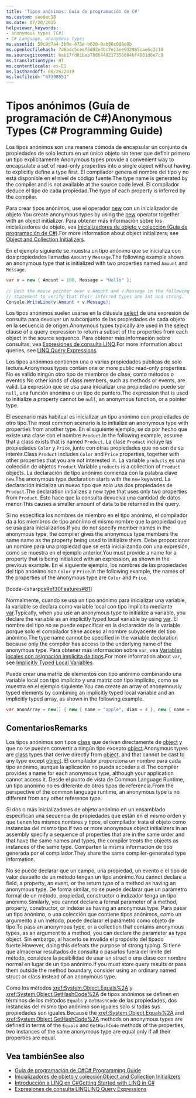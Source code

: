 ```yaml
---
title: 'Tipos anónimos: Guía de programación de C#'
ms.custom: seodec18
ms.date: 07/20/2015
helpviewer_keywords:
- anonymous types [C#]
- C# Language, anonymous types
ms.assetid: 59c9d7a4-3b0e-475e-b620-0ab86c088e9b
ms.openlocfilehash: 7d8bdc5ceef5d82e4bc7e13ee932985cae6c2c10
ms.sourcegitcommit: bab17fd81bab7886449217356084bf4881d6e7c8
ms.translationtype: HT
ms.contentlocale: es-ES
ms.lasthandoff: 06/26/2019
ms.locfileid: "67398551"
---
```

# <a name="anonymous-types-c-programming-guide"></a><span data-ttu-id="c67d3-102">Tipos anónimos (Guía de programación de C#)</span><span class="sxs-lookup"><span data-stu-id="c67d3-102">Anonymous Types (C# Programming Guide)</span></span>

<span data-ttu-id="c67d3-103">Los tipos anónimos son una manera cómoda de encapsular un conjunto de propiedades de solo lectura en un único objeto sin tener que definir primero un tipo explícitamente.</span><span class="sxs-lookup"><span data-stu-id="c67d3-103">Anonymous types provide a convenient way to encapsulate a set of read-only properties into a single object without having to explicitly define a type first.</span></span> <span data-ttu-id="c67d3-104">El compilador genera el nombre del tipo y no está disponible en el nivel de código fuente.</span><span class="sxs-lookup"><span data-stu-id="c67d3-104">The type name is generated by the compiler and is not available at the source code level.</span></span> <span data-ttu-id="c67d3-105">El compilador deduce el tipo de cada propiedad.</span><span class="sxs-lookup"><span data-stu-id="c67d3-105">The type of each property is inferred by the compiler.</span></span>  
  
 <span data-ttu-id="c67d3-106">Para crear tipos anónimos, use el operador [new](../../../csharp/language-reference/operators/new-operator.md) con un inicializador de objeto.</span><span class="sxs-lookup"><span data-stu-id="c67d3-106">You create anonymous types by using the [new](../../../csharp/language-reference/operators/new-operator.md) operator together with an object initializer.</span></span> <span data-ttu-id="c67d3-107">Para obtener más información sobre los inicializadores de objeto, vea [Inicializadores de objeto y colección (Guía de programación de C#)](../../../csharp/programming-guide/classes-and-structs/object-and-collection-initializers.md).</span><span class="sxs-lookup"><span data-stu-id="c67d3-107">For more information about object initializers, see [Object and Collection Initializers](../../../csharp/programming-guide/classes-and-structs/object-and-collection-initializers.md).</span></span>  
  
 <span data-ttu-id="c67d3-108">En el ejemplo siguiente se muestra un tipo anónimo que se inicializa con dos propiedades llamadas `Amount` y `Message`.</span><span class="sxs-lookup"><span data-stu-id="c67d3-108">The following example shows an anonymous type that is initialized with two properties named `Amount` and `Message`.</span></span>  
  
```csharp  
var v = new { Amount = 108, Message = "Hello" };  
  
// Rest the mouse pointer over v.Amount and v.Message in the following  
// statement to verify that their inferred types are int and string.  
Console.WriteLine(v.Amount + v.Message);  
```  
  
 <span data-ttu-id="c67d3-109">Los tipos anónimos suelen usarse en la cláusula [select](../../../csharp/language-reference/keywords/select-clause.md) de una expresión de consulta para devolver un subconjunto de las propiedades de cada objeto en la secuencia de origen.</span><span class="sxs-lookup"><span data-stu-id="c67d3-109">Anonymous types typically are used in the [select](../../../csharp/language-reference/keywords/select-clause.md) clause of a query expression to return a subset of the properties from each object in the source sequence.</span></span> <span data-ttu-id="c67d3-110">Para obtener más información sobre consultas, vea [Expresiones de consulta LINQ](../../../csharp/programming-guide/linq-query-expressions/index.md).</span><span class="sxs-lookup"><span data-stu-id="c67d3-110">For more information about queries, see [LINQ Query Expressions](../../../csharp/programming-guide/linq-query-expressions/index.md).</span></span>  
  
 <span data-ttu-id="c67d3-111">Los tipos anónimos contienen una o varias propiedades públicas de solo lectura.</span><span class="sxs-lookup"><span data-stu-id="c67d3-111">Anonymous types contain one or more public read-only properties.</span></span> <span data-ttu-id="c67d3-112">No es válido ningún otro tipo de miembros de clase, como métodos o eventos.</span><span class="sxs-lookup"><span data-stu-id="c67d3-112">No other kinds of class members, such as methods or events, are valid.</span></span> <span data-ttu-id="c67d3-113">La expresión que se usa para inicializar una propiedad no puede ser `null`, una función anónima o un tipo de puntero.</span><span class="sxs-lookup"><span data-stu-id="c67d3-113">The expression that is used to initialize a property cannot be `null`, an anonymous function, or a pointer type.</span></span>  
  
 <span data-ttu-id="c67d3-114">El escenario más habitual es inicializar un tipo anónimo con propiedades de otro tipo.</span><span class="sxs-lookup"><span data-stu-id="c67d3-114">The most common scenario is to initialize an anonymous type with properties from another type.</span></span> <span data-ttu-id="c67d3-115">En el siguiente ejemplo, se da por hecho que existe una clase con el nombre `Product`.</span><span class="sxs-lookup"><span data-stu-id="c67d3-115">In the following example, assume that a class exists that is named `Product`.</span></span> <span data-ttu-id="c67d3-116">La clase `Product` incluye las propiedades `Color` y `Price`, junto con otras propiedades que no son de su interés.</span><span class="sxs-lookup"><span data-stu-id="c67d3-116">Class `Product` includes `Color` and `Price` properties, together with other properties that you are not interested in.</span></span> <span data-ttu-id="c67d3-117">La variable `products` es una colección de objetos `Product`.</span><span class="sxs-lookup"><span data-stu-id="c67d3-117">Variable `products` is a collection of `Product` objects.</span></span> <span data-ttu-id="c67d3-118">La declaración de tipo anónimo comienza con la palabra clave `new`.</span><span class="sxs-lookup"><span data-stu-id="c67d3-118">The anonymous type declaration starts with the `new` keyword.</span></span> <span data-ttu-id="c67d3-119">La declaración inicializa un nuevo tipo que solo usa dos propiedades de `Product`.</span><span class="sxs-lookup"><span data-stu-id="c67d3-119">The declaration initializes a new type that uses only two properties from `Product`.</span></span> <span data-ttu-id="c67d3-120">Esto hace que la consulta devuelva una cantidad de datos menor.</span><span class="sxs-lookup"><span data-stu-id="c67d3-120">This causes a smaller amount of data to be returned in the query.</span></span>  
  
 <span data-ttu-id="c67d3-121">Si no especifica los nombres de miembro en el tipo anónimo, el compilador da a los miembros de tipo anónimo el mismo nombre que la propiedad que se usa para inicializarlos.</span><span class="sxs-lookup"><span data-stu-id="c67d3-121">If you do not specify member names in the anonymous type, the compiler gives the anonymous type members the same name as the property being used to initialize them.</span></span> <span data-ttu-id="c67d3-122">Debe proporcionar un nombre para una propiedad que se está inicializando con una expresión, como se muestra en el ejemplo anterior.</span><span class="sxs-lookup"><span data-stu-id="c67d3-122">You must provide a name for a property that is being initialized with an expression, as shown in the previous example.</span></span> <span data-ttu-id="c67d3-123">En el siguiente ejemplo, los nombres de las propiedades del tipo anónimo son `Color` y `Price`.</span><span class="sxs-lookup"><span data-stu-id="c67d3-123">In the following example, the names of the properties of the anonymous type are `Color` and `Price`.</span></span>  
  
 [!code-csharp[csRef30Features#81](~/samples/snippets/csharp/VS_Snippets_VBCSharp/csRef30Features/CS/csref30.cs#81)]  
  
 <span data-ttu-id="c67d3-124">Normalmente, cuando se usa un tipo anónimo para inicializar una variable, la variable se declara como variable local con tipo implícito mediante [var](../../../csharp/language-reference/keywords/var.md).</span><span class="sxs-lookup"><span data-stu-id="c67d3-124">Typically, when you use an anonymous type to initialize a variable, you declare the variable as an implicitly typed local variable by using [var](../../../csharp/language-reference/keywords/var.md).</span></span> <span data-ttu-id="c67d3-125">El nombre del tipo no se puede especificar en la declaración de la variable porque solo el compilador tiene acceso al nombre subyacente del tipo anónimo.</span><span class="sxs-lookup"><span data-stu-id="c67d3-125">The type name cannot be specified in the variable declaration because only the compiler has access to the underlying name of the anonymous type.</span></span> <span data-ttu-id="c67d3-126">Para obtener más información sobre `var`, vea [Variables locales con asignación implícita de tipos](../../../csharp/programming-guide/classes-and-structs/implicitly-typed-local-variables.md).</span><span class="sxs-lookup"><span data-stu-id="c67d3-126">For more information about `var`, see [Implicitly Typed Local Variables](../../../csharp/programming-guide/classes-and-structs/implicitly-typed-local-variables.md).</span></span>  
  
 <span data-ttu-id="c67d3-127">Puede crear una matriz de elementos con tipo anónimo combinando una variable local con tipo implícito y una matriz con tipo implícito, como se muestra en el ejemplo siguiente.</span><span class="sxs-lookup"><span data-stu-id="c67d3-127">You can create an array of anonymously typed elements by combining an implicitly typed local variable and an implicitly typed array, as shown in the following example.</span></span>  
  
```csharp  
var anonArray = new[] { new { name = "apple", diam = 4 }, new { name = "grape", diam = 1 }};  
```  
  
## <a name="remarks"></a><span data-ttu-id="c67d3-128">Comentarios</span><span class="sxs-lookup"><span data-stu-id="c67d3-128">Remarks</span></span>  
 <span data-ttu-id="c67d3-129">Los tipos anónimos son tipos [class](../../../csharp/language-reference/keywords/class.md) que derivan directamente de [object](../../../csharp/language-reference/keywords/object.md) y que no se pueden convertir a ningún tipo excepto [object](../../../csharp/language-reference/keywords/object.md).</span><span class="sxs-lookup"><span data-stu-id="c67d3-129">Anonymous types are [class](../../../csharp/language-reference/keywords/class.md) types that derive directly from [object](../../../csharp/language-reference/keywords/object.md), and that cannot be cast to any type except [object](../../../csharp/language-reference/keywords/object.md).</span></span> <span data-ttu-id="c67d3-130">El compilador proporciona un nombre para cada tipo anónimo, aunque la aplicación no pueda acceder a él.</span><span class="sxs-lookup"><span data-stu-id="c67d3-130">The compiler provides a name for each anonymous type, although your application cannot access it.</span></span> <span data-ttu-id="c67d3-131">Desde el punto de vista de Common Language Runtime, un tipo anónimo no es diferente de otros tipos de referencia.</span><span class="sxs-lookup"><span data-stu-id="c67d3-131">From the perspective of the common language runtime, an anonymous type is no different from any other reference type.</span></span>  
  
 <span data-ttu-id="c67d3-132">Si dos o más inicializadores de objeto anónimo en un ensamblado especifican una secuencia de propiedades que están en el mismo orden y que tienen los mismos nombres y tipos, el compilador trata el objeto como instancias del mismo tipo.</span><span class="sxs-lookup"><span data-stu-id="c67d3-132">If two or more anonymous object initializers in an assembly specify a sequence of properties that are in the same order and that have the same names and types, the compiler treats the objects as instances of the same type.</span></span> <span data-ttu-id="c67d3-133">Comparten la misma información de tipo generada por el compilador.</span><span class="sxs-lookup"><span data-stu-id="c67d3-133">They share the same compiler-generated type information.</span></span>  
  
 <span data-ttu-id="c67d3-134">No se puede declarar que un campo, una propiedad, un evento o el tipo de valor devuelto de un método tengan un tipo anónimo.</span><span class="sxs-lookup"><span data-stu-id="c67d3-134">You cannot declare a field, a property, an event, or the return type of a method as having an anonymous type.</span></span> <span data-ttu-id="c67d3-135">De forma similar, no se puede declarar que un parámetro formal de un método, propiedad, constructor o indizador tenga un tipo anónimo.</span><span class="sxs-lookup"><span data-stu-id="c67d3-135">Similarly, you cannot declare a formal parameter of a method, property, constructor, or indexer as having an anonymous type.</span></span> <span data-ttu-id="c67d3-136">Para pasar un tipo anónimo, o una colección que contiene tipos anónimos, como un argumento a un método, puede declarar el parámetro como objeto de tipo.</span><span class="sxs-lookup"><span data-stu-id="c67d3-136">To pass an anonymous type, or a collection that contains anonymous types, as an argument to a method, you can declare the parameter as type object.</span></span> <span data-ttu-id="c67d3-137">Sin embargo, al hacerlo se invalida el propósito del tipado fuerte.</span><span class="sxs-lookup"><span data-stu-id="c67d3-137">However, doing this defeats the purpose of strong typing.</span></span> <span data-ttu-id="c67d3-138">Si tiene que almacenar resultados de consulta o pasarlos fuera del límite del método, considere la posibilidad de usar un struct o una clase con nombre normal en lugar de un tipo anónimo.</span><span class="sxs-lookup"><span data-stu-id="c67d3-138">If you must store query results or pass them outside the method boundary, consider using an ordinary named struct or class instead of an anonymous type.</span></span>  
  
 <span data-ttu-id="c67d3-139">Como los métodos <xref:System.Object.Equals%2A> y <xref:System.Object.GetHashCode%2A> de tipos anónimos se definen en términos de los métodos `Equals` y `GetHashCode` de las propiedades, dos instancias del mismo tipo anónimo son iguales solo si todas sus propiedades son iguales.</span><span class="sxs-lookup"><span data-stu-id="c67d3-139">Because the <xref:System.Object.Equals%2A> and <xref:System.Object.GetHashCode%2A> methods on anonymous types are defined in terms of the `Equals` and `GetHashCode` methods of the properties, two instances of the same anonymous type are equal only if all their properties are equal.</span></span>  
  
## <a name="see-also"></a><span data-ttu-id="c67d3-140">Vea también</span><span class="sxs-lookup"><span data-stu-id="c67d3-140">See also</span></span>

- [<span data-ttu-id="c67d3-141">Guía de programación de C#</span><span class="sxs-lookup"><span data-stu-id="c67d3-141">C# Programming Guide</span></span>](../../../csharp/programming-guide/index.md)
- [<span data-ttu-id="c67d3-142">Inicializadores de objeto y colección</span><span class="sxs-lookup"><span data-stu-id="c67d3-142">Object and Collection Initializers</span></span>](../../../csharp/programming-guide/classes-and-structs/object-and-collection-initializers.md)
- [<span data-ttu-id="c67d3-143">Introducción a LINQ en C#</span><span class="sxs-lookup"><span data-stu-id="c67d3-143">Getting Started with LINQ in C#</span></span>](../../../csharp/programming-guide/concepts/linq/getting-started-with-linq.md)
- [<span data-ttu-id="c67d3-144">Expresiones de consulta LINQ</span><span class="sxs-lookup"><span data-stu-id="c67d3-144">LINQ Query Expressions</span></span>](../../../csharp/programming-guide/linq-query-expressions/index.md)
